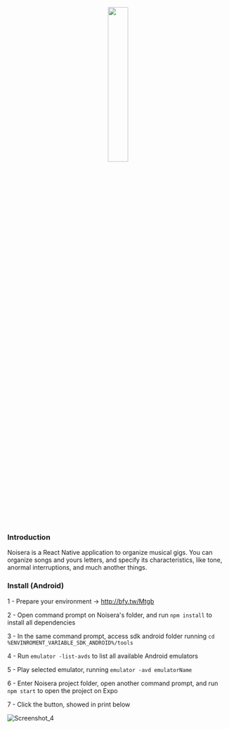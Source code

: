 <p align="center"><img width="30%" src="https://user-images.githubusercontent.com/16262664/54882746-03c8b400-4e3c-11e9-9f54-c87332f2d747.png"></p>

### Introduction

Noisera is a React Native application to organize musical gigs. You can organize songs and yours letters, and specify its characteristics, like tone, anormal interruptions, and much another things.

### Install (Android)

1 - Prepare your environment -> http://bfy.tw/Mtgb

2 - Open command prompt on Noisera's folder, and run ```npm install``` to install all dependencies

3 - In the same command prompt, access sdk android folder running ```cd %ENVINROMENT_VARIABLE_SDK_ANDROID%/tools```

4 - Run ```emulator -list-avds``` to list all available Android emulators 

5 - Play selected emulator, running ```emulator -avd emulatorName```

6 - Enter Noisera project folder, open another command prompt, and run ```npm start``` to open the project on Expo

7 - Click the button, showed in print below

![Screenshot_4](https://user-images.githubusercontent.com/16262664/54882712-9b79d280-4e3b-11e9-9eba-8f852f5c7a8b.png)
